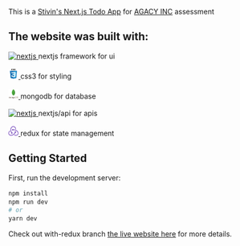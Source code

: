 This is a [Stivin's Next.js Todo App](https://stivin-agacy-todo.vercel.app/) for [AGACY INC](http://www.agacy.io/) assessment

## The website was built with:

<div>  <a href="https://nextjs.org/" target="_blank" rel="noreferrer"> <img src="https://cdn.worldvectorlogo.com/logos/nextjs-2.svg" alt="nextjs" width="20" height="20" justify="center"/> </a> nextjs framework for ui</div><br/>

<div >   <a href="https://www.w3schools.com/css/" target="_blank" rel="noreferrer"> <img src="https://raw.githubusercontent.com/devicons/devicon/master/icons/css3/css3-original-wordmark.svg" alt="css3" width="20" height="20" justify="center" /> </a> css3 for styling</div><br/>

<div>  <a href="https://www.mongodb.com/" target="_blank" rel="noreferrer"> <img src="https://raw.githubusercontent.com/devicons/devicon/master/icons/mongodb/mongodb-original-wordmark.svg" alt="mongodb" width="20" height="20" justify="center" /> </a> mongodb for database</div><br/>

<div>  <a href="https://nextjs.org/" target="_blank" rel="noreferrer"> <img src="https://cdn.worldvectorlogo.com/logos/nextjs-2.svg" alt="nextjs" width="20" height="20" justify="center"/> </a> nextjs/api for apis</div><br/>

<div> <a href="https://redux.js.org" target="_blank" rel="noreferrer"> <img src="https://raw.githubusercontent.com/devicons/devicon/master/icons/redux/redux-original.svg" alt="redux" width="20" height="20" justify="center" /> </a> redux for state management </div>


## Getting Started

First, run the development server:

```bash
npm install
npm run dev
# or
yarn dev
```



Check out with-redux branch [the live website here](https://stivin-agacy-todo-git-with-redux-stivin-00.vercel.app/) for more details.
